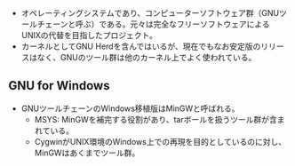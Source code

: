 * オペレーティングシステムであり、コンピューターソフトウェア群（GNUツールチェーンと呼ぶ）である。元々は完全なフリーソフトウェアによるUNIXの代替を目指したプロジェクト。
* カーネルとしてGNU Herdを含んではいるが、現在でもなお安定版のリリースはなく、GNUのツール群は他のカーネル上でよく使われている。

GNU for Windows
----

* GNUツールチェーンのWindows移植版はMinGWと呼ばれる。
  * MSYS: MinGWを補完する役割があり、tarボールを扱うツール群が含まれている。
  * CygwinがUNIX環境のWindows上での再現を目的としているのに対し、MinGWはあくまでツール群。